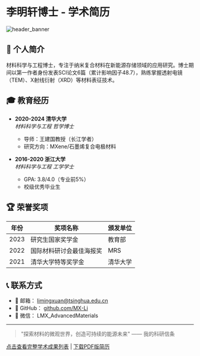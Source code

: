 # 李明轩博士 - 学术简历

![header_banner](https://via.placeholder.com/800x200.png/0077B5/ffffff?text=Welcome+to+My+Academic+Profile)

## 📖 个人简介  
材料科学与工程博士，专注于纳米复合材料在新能源存储领域的应用研究。博士期间以第一作者身份发表SCI论文6篇（累计影响因子48.7），熟练掌握透射电镜（TEM）、X射线衍射（XRD）等材料表征技术。

## 🎓 教育经历
- **2020-2024 清华大学**  
  *材料科学与工程 哲学博士*  
  - 导师：王建国教授（长江学者）
  - 研究方向：MXene/石墨烯复合电极材料

- **2016-2020 浙江大学**  
  *材料科学与工程 工学学士*  
  - GPA: 3.8/4.0（专业前5%）
  - 校级优秀毕业生

## 🏆 荣誉奖项
| 年份 | 奖项名称 | 颁发单位 |
|------|----------|----------|
| 2023 | 研究生国家奖学金 | 教育部 |
| 2022 | 国际材料研讨会最佳海报奖 | MRS |
| 2021 | 清华大学特等奖学金 | 清华大学 |

## 📞 联系方式
- 📧 邮箱： [limingxuan@tsinghua.edu.cn](mailto:limingxuan@tsinghua.edu.cn)
- 🔗 GitHub： [github.com/MX-Li](https://github.com/MX-Li)
- 📱 微信： LMX_AdvancedMaterials

---

> "探索材料的微观世界，创造可持续的能源未来" —— 我的科研信条

[点击查看完整学术成果列表](#) | [下载PDF版简历](#)
